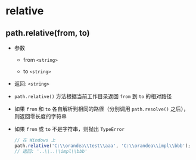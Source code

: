 # relative

## path.relative(from, to)

+ 参数

  + from `<string>`

  + to `<string>`

+ 返回: `<string>`

+ `path.relative()` 方法根据当前工作目录返回 `from` 到 `to` 的相对路径

+ 如果 `from` 和 `to` 各自解析到相同的路径（分别调用 `path.resolve()` 之后），则返回零长度的字符串

+ 如果 `from` 或 `to` 不是字符串，则抛出 `TypeError`

  ```js
  // 在 Windows 上
  path.relative('C:\\orandea\\test\\aaa', 'C:\\orandea\\impl\\bbb');
  // 返回: '..\\..\\impl\\bbb'
  ```
